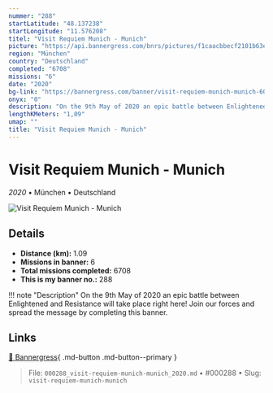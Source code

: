 ```yaml
---
nummer: "288"
startLatitude: "48.137238"
startLongitude: "11.576208"
titel: "Visit Requiem Munich - Munich"
picture: "https://api.bannergress.com/bnrs/pictures/f1caacbbecf2101b63efa6ff94010fc4"
region: "München"
country: "Deutschland"
completed: "6708"
missions: "6"
date: "2020"
bg-link: "https://bannergress.com/banner/visit-requiem-munich-munich-6065"
onyx: "0"
description: "On the 9th May of 2020 an epic battle between Enlightened and Resistance will take place right here! Join our forces and spread the message by completing this banner."
lengthKMeters: "1,09"
umap: ""
title: "Visit Requiem Munich - Munich"
---
```

# Visit Requiem Munich - Munich

*2020* • München • Deutschland

![Visit Requiem Munich - Munich](https://api.bannergress.com/bnrs/pictures/f1caacbbecf2101b63efa6ff94010fc4)

## Details
- **Distance (km):** 1.09
- **Missions in banner:** 6
- **Total missions completed:** 6708
- **This is my banner no.:** 288


!!! note "Description"
    On the 9th May of 2020 an epic battle between Enlightened and Resistance will take place right here! Join our forces and spread the message by completing this banner.



## Links
[🔗 Bannergress](https://bannergress.com/banner/visit-requiem-munich-munich-6065){ .md-button .md-button--primary }



> File: `000288_visit-requiem-munich-munich_2020.md` • #000288 • Slug: `visit-requiem-munich-munich`
